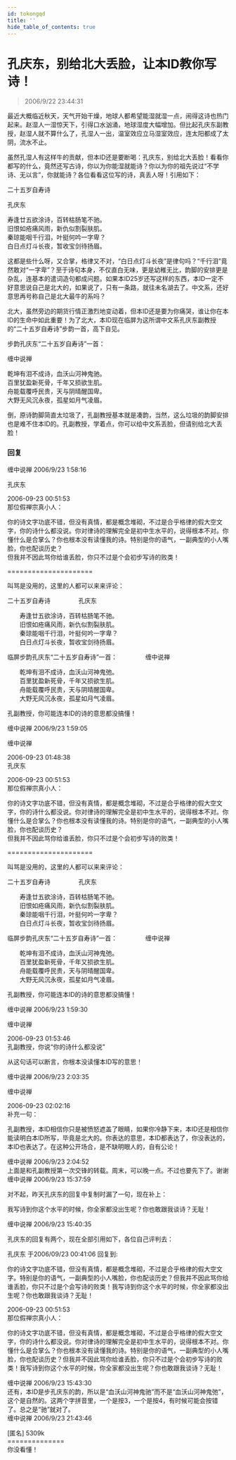 ```yaml
---
id: tokongqd
title: ''
hide_table_of_contents: true
---
```


# 孔庆东，别给北大丢脸，让本ID教你写诗！

> 2006/9/22 23:44:31

最近大概临近秋天，天气开始干燥，地球人都希望能湿就湿一点，闹得这诗也热门起来。赵湿人一湿惊天下，引得口水汹涌，地球湿度大幅增加。但比起孔庆东副教授，赵湿人就不算什么了，孔湿人一出，温室效应立马湿室效应，连太阳都成了太阴，流水不止。
 
虽然孔湿人有这样牛的贡献，但本ID还是要断喝：孔庆东，别给北大丢脸！看看你都写的什么，竟然还写古诗，你以为你能湿就能诗？你以为你的祖先说过“不学诗、无以言”，你就能诗？各位看看这位写的诗，真丢人呀！引用如下：
 
二十五岁自寿诗

孔庆东
 
寿逢廿五欲涂诗，百转枯肠笔不驰。<br/>
旧恨如疮痛风雨，新仇似割裂肤肌。<br/>
秦琼能咽千行泪，叶挺何吟一字卑？<br/>
白日点灯斗长夜，暂收宝剑待扬眉。
 
这都是些什么呀，又合掌，格律又不对，“白日点灯斗长夜”是律句吗？“千行泪”竟然敢对“一字卑”？至于诗句本身，不仅直白无味，更是幼稚无比，韵脚的安排更是杂乱，连基本的遣词造句都成问题。如果本ID25岁还写这样的东西，本ID一定不好意思说自己是北大的，如果说了，只有一条路，就往未名湖去了。中文系，还好意思再号称自己是北大最牛的系吗？

北大，虽然旁边的期货行情正激烈地变动着，但本ID还是要为你痛哭，谁让你在本ID的生命中如此重要！为了北大，本ID现在临屏为这所谓中文系孔庆东副教授的“二十五岁自寿诗”步韵一首，高下自见。
 
步韵孔庆东“二十五岁自寿诗”一首：

缠中说禅
 
乾坤有泪不成诗，血沃山河神鬼驰。<br/>
百里犹盈新死骨，千年又损欲生肌。<br/>
舟能载覆呼民贵，天与阴晴醒国卑。<br/>
大野无风沉永夜，孤星如月气凌眉。

倒，原诗韵脚简直太垃圾了，孔副教授基本就是凑韵，当然，这么垃圾的韵脚安排也是难不住本ID的。孔副教授，学着点，你可以给中文系丢脸，但请别给北大丢脸！

### 回复

<div class='blog-comment'>
<span class='blog-comment-chan'>缠中说禅</span> 2006/9/23 1:58:16<br/>

孔庆东 

2006-09-23 00:51:53 <br/>
那位假禅宗真小人：

你的诗文字功底不错，但没有真情，都是概念堆砌，不过是合乎格律的假大空文字，你的诗什么都没说。你对律诗的理解完全是初中生水平的，说得根本不对。你懂什么是合掌么？你也根本没有读懂我的诗。特别是你的语气，一副典型的小人嘴脸，你也配谈历史？<br/>
但我并不因此骂你给谁丢脸，你只不过是个会初步写诗的败类！

=====================<br/>

叫骂是没用的，这里的人都可以来来评论：

二十五岁自寿诗
　　
　　孔庆东

　　寿逢廿五欲涂诗，百转枯肠笔不驰。<br/>
　　旧恨如疮痛风雨，新仇似割裂肤肌。<br/>
　　秦琼能咽千行泪，叶挺何吟一字卑？<br/>
　　白日点灯斗长夜，暂收宝剑待扬眉。

临屏步韵孔庆东“二十五岁自寿诗”一首：
　　
　　缠中说禅

　　乾坤有泪不成诗，血沃山河神鬼弛。<br/>
　　百里犹盈新死骨，千年又损欲生肌。<br/>
　　舟能载覆呼民贵，天与阴晴醒国卑。<br/>
　　大野无风沉永夜，孤星如月气凌眉。


孔副教授，你可能连本ID的诗的意思都没搞懂！
</div>

<div class='blog-comment'>
<span class='blog-comment-chan'>缠中说禅</span> 2006/9/23 1:59:05<br/>

缠中说禅 

2006-09-23 01:48:38 <br/>
孔庆东 

2006-09-23 00:51:53 <br/>
那位假禅宗真小人：

你的诗文字功底不错，但没有真情，都是概念堆砌，不过是合乎格律的假大空文字，你的诗什么都没说。你对律诗的理解完全是初中生水平的，说得根本不对。你懂什么是合掌么？你也根本没有读懂我的诗。特别是你的语气，一副典型的小人嘴脸，你也配谈历史？<br/>
但我并不因此骂你给谁丢脸，你只不过是个会初步写诗的败类！

=====================<br/>

叫骂是没用的，这里的人都可以来来评论：

二十五岁自寿诗
　　
　　孔庆东

　　寿逢廿五欲涂诗，百转枯肠笔不驰。<br/>
　　旧恨如疮痛风雨，新仇似割裂肤肌。<br/>
　　秦琼能咽千行泪，叶挺何吟一字卑？<br/>
　　白日点灯斗长夜，暂收宝剑待扬眉。

临屏步韵孔庆东“二十五岁自寿诗”一首：
　　
　　缠中说禅

　　乾坤有泪不成诗，血沃山河神鬼弛。<br/>
　　百里犹盈新死骨，千年又损欲生肌。<br/>
　　舟能载覆呼民贵，天与阴晴醒国卑。<br/>
　　大野无风沉永夜，孤星如月气凌眉。


孔副教授，你可能连本ID的诗的意思都没搞懂！
</div>

<div class='blog-comment'>
<span class='blog-comment-chan'>缠中说禅</span> 2006/9/23 1:59:30<br/>

缠中说禅 

2006-09-23 01:53:46 <br/>
孔副教授，你说“你的诗什么都没说”

从这句话可以断言，你根本没读懂本ID写的意思！
</div>

<div class='blog-comment'>
<span class='blog-comment-chan'>缠中说禅</span> 2006/9/23 2:03:35<br/>

缠中说禅 

2006-09-23 02:02:16 <br/>
补充一句：

孔副教授，本ID相信你只是被愤怒遮盖了眼睛，如果你冷静下来，本ID还是相信你能读明白本ID所写，毕竟是北大的。你表达的意思，本ID都表达了，你没表达的，本ID也表达了。在这种公开场合，是不缺明眼人的，自有公论！
</div>

<div class='blog-comment'>
<span class='blog-comment-chan'>缠中说禅</span> 2006/9/23 2:04:52<br/>
上面是和孔副教授第一次交锋的转载。周末，可以晚一点。不过也要先下了。谢谢
</div>

<div class='blog-comment'>
<span class='blog-comment-chan'>缠中说禅</span> 2006/9/23 15:37:59<br/>

对不起，昨天孔庆东的回复中复制时漏了一句，现在补上：

我写诗到你这个水平的时候，你全家都没出生呢？你也敢跟我谈诗？无耻！
</div>

<div class='blog-comment'>
<span class='blog-comment-chan'>缠中说禅</span> 2006/9/23 15:40:35<br/>

孔庆东的回复有两个，现在全部引用如下，各位自己评判去：


孔庆东 于2006/09/23 00:41:06 回复到: 

你的诗文字功底不错，但没有真情，都是概念堆砌，不过是合乎格律的假大空文字。特别是你的语气，一副典型的小人嘴脸，你也配谈历史？但我并不因此骂你给谁丢脸，你只不过是个会写诗的败类！我写诗到你这个水平的时候，你全家都没出生呢？你也敢跟我谈诗？无耻！ 


2006-09-23 00:51:53 <br/>
那位假禅宗真小人：

你的诗文字功底不错，但没有真情，都是概念堆砌，不过是合乎格律的假大空文字，你的诗什么都没说。你对律诗的理解完全是初中生水平的，说得根本不对。你懂什么是合掌么？你也根本没有读懂我的诗。特别是你的语气，一副典型的小人嘴脸，你也配谈历史？但我并不因此骂你给谁丢脸，你只不过是个会初步写诗的败类！我写诗到你这个水平的时候，你全家都没出生呢？你也敢跟我谈诗？无耻！ 
</div>

<div class='blog-comment'>
<span class='blog-comment-chan'>缠中说禅</span> 2006/9/23 15:43:30<br/>
还有，本ID是步孔庆东的韵，所以是“血沃山河神鬼驰”而不是“血沃山河神鬼弛”，这个是自然的。这两个字拼音里，一个是按3，一个是按4，有时候可能会按错了。总之是“驰”就对了。
</div>

<div class='blog-comment'>
<span class='blog-comment-chan'>缠中说禅</span> 2006/9/23 21:43:46<br/>

[匿名] 5309k<br/>
==============<br/>
你没看懂！
</div>